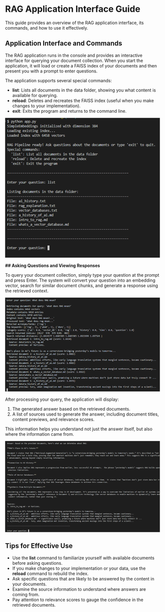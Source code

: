 # RAG Application Interface Guide

This guide provides an overview of the RAG application interface, its commands, and how to use it effectively.

## Application Interface and Commands

The RAG application runs in the console and provides an interactive interface for querying your document collection. When you start the application, it will load or create a FAISS index of your documents and then present you with a prompt to enter questions.

The application supports several special commands:

- **list**: Lists all documents in the data folder, showing you what content is available for querying.
- **reload**: Deletes and recreates the FAISS index (useful when you make changes to your implementation).
- **exit**: Exits the program and returns to the command line.



![menu& list command](application-screenshot.png)



**## Asking Questions and Viewing Responses**

To query your document collection, simply type your question at the prompt and press Enter. The system will convert your question into an embedding vector, search for similar document chunks, and generate a response using the retrieved context.



![ask a question](question-screenshot.png)



After processing your query, the application will display:

1. The generated answer based on the retrieved documents.
2. A list of sources used to generate the answer, including document titles, content previews, and relevance scores.

This information helps you understand not just the answer itself, but also where the information came from.



![see the response](answer-screenshot.png)



## Tips for Effective Use

- Use the **list** command to familiarize yourself with available documents before asking questions.
- If you make changes to your implementation or your data, use the **reload** command to rebuild the index.
- Ask specific questions that are likely to be answered by the content in your documents.
- Examine the source information to understand where answers are coming from.
- Pay attention to relevance scores to gauge the confidence in the retrieved documents.